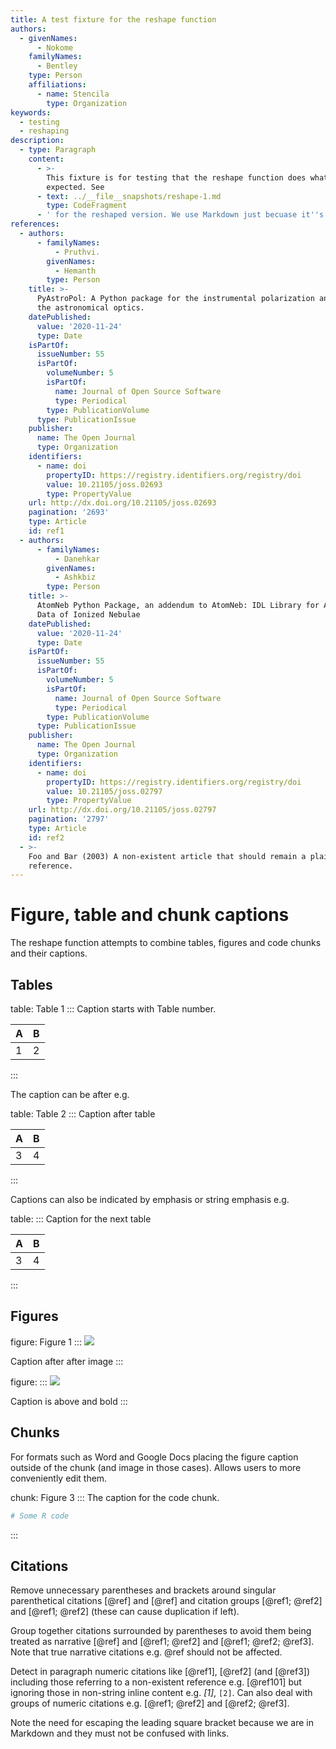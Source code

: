 ```yaml
---
title: A test fixture for the reshape function
authors:
  - givenNames:
      - Nokome
    familyNames:
      - Bentley
    type: Person
    affiliations:
      - name: Stencila
        type: Organization
keywords:
  - testing
  - reshaping
description:
  - type: Paragraph
    content:
      - >-
        This fixture is for testing that the reshape function does what is
        expected. See 
      - text: ../__file__snapshots/reshape-1.md
        type: CodeFragment
      - ' for the reshaped version. We use Markdown just becuase it''s quick and easy to write but this doc could have been in JSON or YAML.'
references:
  - authors:
      - familyNames:
          - Pruthvi.
        givenNames:
          - Hemanth
        type: Person
    title: >-
      PyAstroPol: A Python package for the instrumental polarization analysis of
      the astronomical optics.
    datePublished:
      value: '2020-11-24'
      type: Date
    isPartOf:
      issueNumber: 55
      isPartOf:
        volumeNumber: 5
        isPartOf:
          name: Journal of Open Source Software
          type: Periodical
        type: PublicationVolume
      type: PublicationIssue
    publisher:
      name: The Open Journal
      type: Organization
    identifiers:
      - name: doi
        propertyID: https://registry.identifiers.org/registry/doi
        value: 10.21105/joss.02693
        type: PropertyValue
    url: http://dx.doi.org/10.21105/joss.02693
    pagination: '2693'
    type: Article
    id: ref1
  - authors:
      - familyNames:
          - Danehkar
        givenNames:
          - Ashkbiz
        type: Person
    title: >-
      AtomNeb Python Package, an addendum to AtomNeb: IDL Library for Atomic
      Data of Ionized Nebulae
    datePublished:
      value: '2020-11-24'
      type: Date
    isPartOf:
      issueNumber: 55
      isPartOf:
        volumeNumber: 5
        isPartOf:
          name: Journal of Open Source Software
          type: Periodical
        type: PublicationVolume
      type: PublicationIssue
    publisher:
      name: The Open Journal
      type: Organization
    identifiers:
      - name: doi
        propertyID: https://registry.identifiers.org/registry/doi
        value: 10.21105/joss.02797
        type: PropertyValue
    url: http://dx.doi.org/10.21105/joss.02797
    pagination: '2797'
    type: Article
    id: ref2
  - >-
    Foo and Bar (2003) A non-existent article that should remain a plain text
    reference.
---
```


# Figure, table and chunk captions

The reshape function attempts to combine tables, figures and code chunks and their captions.

## Tables

table: Table 1
:::
Caption starts with Table number.

| A | B |
| - | - |
| 1 | 2 |
:::

The caption can be after e.g.

table: Table 2
:::
Caption after table

| A | B |
| - | - |
| 3 | 4 |
:::

Captions can also be indicated by emphasis or string emphasis e.g.

table:
:::
Caption for the next table

| A | B |
| - | - |
| 3 | 4 |
:::

## Figures

figure: Figure 1
:::
![](https://example.org/image.png)

Caption after after image
:::

figure:
:::
![](https://example.org/image.png)

Caption is above and bold
:::

## Chunks

For formats such as Word and Google Docs placing the figure caption outside of the chunk (and image in those cases). Allows users to more conveniently edit them.

chunk: Figure 3
:::
The caption for the code chunk.

```r
# Some R code
```
:::

## Citations

Remove unnecessary parentheses and brackets around singular parenthetical citations [@ref] and [@ref] and citation groups [@ref1; @ref2] and [@ref1; @ref2] (these can cause duplication if left). 

Group together citations surrounded by parentheses to avoid them being treated as narrative [@ref] and [@ref1; @ref2] and [@ref1; @ref2; @ref3]. Note that true narrative citations e.g. @ref should not be affected.

Detect in paragraph numeric citations like [@ref1], [@ref2] (and [@ref3]) including those referring to a non-existent reference e.g. [@ref101] but ignoring those in non-string inline content e.g. _\[1]_, `[2]`. Can also deal with groups of numeric citations e.g. [@ref1; @ref2] and [@ref2; @ref3].

Note the need for escaping the leading square bracket because we are in Markdown and they must not be confused with links.
